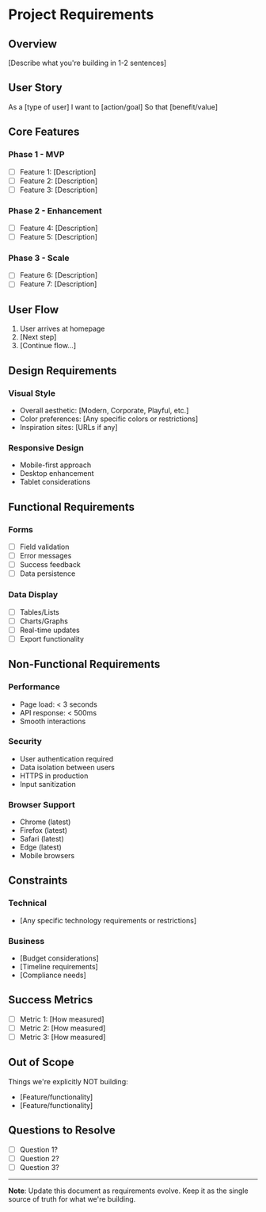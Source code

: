 # Project Requirements

## Overview
[Describe what you're building in 1-2 sentences]

## User Story
As a [type of user]
I want to [action/goal]
So that [benefit/value]

## Core Features

### Phase 1 - MVP
- [ ] Feature 1: [Description]
- [ ] Feature 2: [Description]
- [ ] Feature 3: [Description]

### Phase 2 - Enhancement
- [ ] Feature 4: [Description]
- [ ] Feature 5: [Description]

### Phase 3 - Scale
- [ ] Feature 6: [Description]
- [ ] Feature 7: [Description]

## User Flow

1. User arrives at homepage
2. [Next step]
3. [Continue flow...]

## Design Requirements

### Visual Style
- Overall aesthetic: [Modern, Corporate, Playful, etc.]
- Color preferences: [Any specific colors or restrictions]
- Inspiration sites: [URLs if any]

### Responsive Design
- Mobile-first approach
- Desktop enhancement
- Tablet considerations

## Functional Requirements

### Forms
- [ ] Field validation
- [ ] Error messages
- [ ] Success feedback
- [ ] Data persistence

### Data Display
- [ ] Tables/Lists
- [ ] Charts/Graphs
- [ ] Real-time updates
- [ ] Export functionality

## Non-Functional Requirements

### Performance
- Page load: < 3 seconds
- API response: < 500ms
- Smooth interactions

### Security
- User authentication required
- Data isolation between users
- HTTPS in production
- Input sanitization

### Browser Support
- Chrome (latest)
- Firefox (latest)
- Safari (latest)
- Edge (latest)
- Mobile browsers

## Constraints

### Technical
- [Any specific technology requirements or restrictions]

### Business
- [Budget considerations]
- [Timeline requirements]
- [Compliance needs]

## Success Metrics
- [ ] Metric 1: [How measured]
- [ ] Metric 2: [How measured]
- [ ] Metric 3: [How measured]

## Out of Scope
Things we're explicitly NOT building:
- [Feature/functionality]
- [Feature/functionality]

## Questions to Resolve
- [ ] Question 1?
- [ ] Question 2?
- [ ] Question 3?

---

**Note**: Update this document as requirements evolve. Keep it as the single source of truth for what we're building.